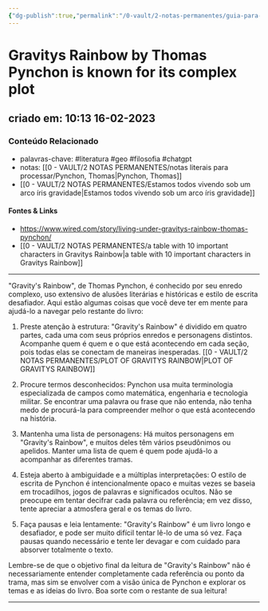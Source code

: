 ```yaml
---
{"dg-publish":true,"permalink":"/0-vault/2-notas-permanentes/guia-para-ler-arco-iris-gravidade/","tags":["permanente","literatura","geo","filosofia","chatgpt"],"dgHomeLink":true,"dgShowLocalGraph":true,"dgShowFileTree":true,"dgEnableSearch":true,"noteIcon":""}
---
```


# Gravitys Rainbow by Thomas Pynchon is known for its complex plot

## criado em: 10:13 16-02-2023

### Conteúdo Relacionado

- palavras-chave: #literatura #geo #filosofia #chatgpt 
- notas: [[0 - VAULT/2 NOTAS PERMANENTES/notas literais para processar/Pynchon, Thomas\|Pynchon, Thomas]]
- [[0 - VAULT/2 NOTAS PERMANENTES/Estamos todos vivendo sob um arco íris gravidade\|Estamos todos vivendo sob um arco íris gravidade]]

#### Fontes & Links

- https://www.wired.com/story/living-under-gravitys-rainbow-thomas-pynchon/
- [[0 - VAULT/2 NOTAS PERMANENTES/a table with 10 important characters in Gravitys Rainbow\|a table with 10 important characters in Gravitys Rainbow]]


---

"Gravity's Rainbow", de Thomas Pynchon, é conhecido por seu enredo complexo, uso extensivo de alusões literárias e históricas e estilo de escrita desafiador. Aqui estão algumas coisas que você deve ter em mente para ajudá-lo a navegar pelo restante do livro:

1. Preste atenção à estrutura: "Gravity's Rainbow" é dividido em quatro partes, cada uma com seus próprios enredos e personagens distintos. Acompanhe quem é quem e o que está acontecendo em cada seção, pois todas elas se conectam de maneiras inesperadas. [[0 - VAULT/2 NOTAS PERMANENTES/PLOT OF GRAVITYS RAINBOW\|PLOT OF GRAVITYS RAINBOW]]
    
2. Procure termos desconhecidos: Pynchon usa muita terminologia especializada de campos como matemática, engenharia e tecnologia militar. Se encontrar uma palavra ou frase que não entenda, não tenha medo de procurá-la para compreender melhor o que está acontecendo na história.
    
3. Mantenha uma lista de personagens: Há muitos personagens em "Gravity's Rainbow", e muitos deles têm vários pseudônimos ou apelidos. Manter uma lista de quem é quem pode ajudá-lo a acompanhar as diferentes tramas.
    
4. Esteja aberto à ambiguidade e a múltiplas interpretações: O estilo de escrita de Pynchon é intencionalmente opaco e muitas vezes se baseia em trocadilhos, jogos de palavras e significados ocultos. Não se preocupe em tentar decifrar cada palavra ou referência; em vez disso, tente apreciar a atmosfera geral e os temas do livro.
    
5. Faça pausas e leia lentamente: "Gravity's Rainbow" é um livro longo e desafiador, e pode ser muito difícil tentar lê-lo de uma só vez. Faça pausas quando necessário e tente ler devagar e com cuidado para absorver totalmente o texto.

Lembre-se de que o objetivo final da leitura de "Gravity's Rainbow" não é necessariamente entender completamente cada referência ou ponto da trama, mas sim se envolver com a visão única de Pynchon e explorar os temas e as ideias do livro. Boa sorte com o restante de sua leitura!

---

